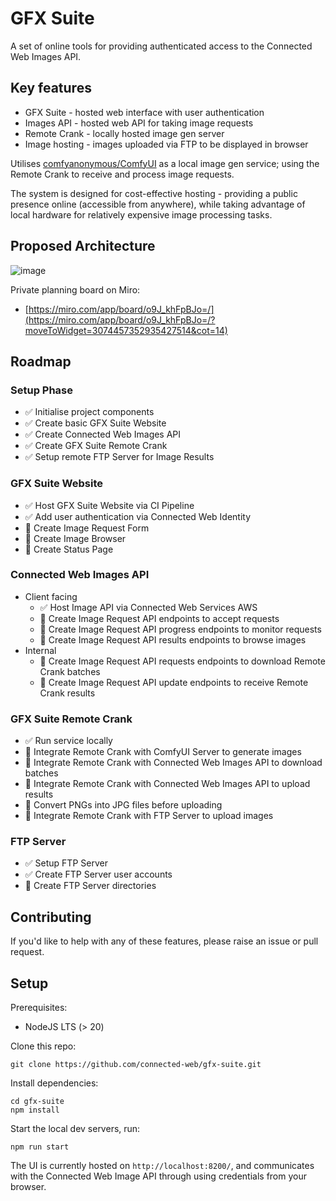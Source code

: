 # GFX Suite

A set of online tools for providing authenticated access to the Connected Web Images API.

## Key features

- GFX Suite - hosted web interface with user authentication
- Images API - hosted web API for taking image requests
- Remote Crank - locally hosted image gen server
- Image hosting - images uploaded via FTP to be displayed in browser

Utilises [comfyanonymous/ComfyUI](https://github.com/comfyanonymous/ComfyUI) as a local image gen service; using the Remote Crank to receive and process image requests.

The system is designed for cost-effective hosting - providing a public presence online (accessible from anywhere), while taking advantage of local hardware for relatively expensive image processing tasks.

## Proposed Architecture

![image](https://github.com/connected-web/gfx-suite/assets/6341696/092f0835-6a19-4188-8dbb-698abcf9e2a0)

Private planning board on Miro:
- [https://miro.com/app/board/o9J_khFpBJo=/](https://miro.com/app/board/o9J_khFpBJo=/?moveToWidget=3074457352935427514&cot=14)

## Roadmap

### Setup Phase

- ✅ Initialise project components
- ✅ Create basic GFX Suite Website
- ✅ Create Connected Web Images API
- ✅ Create GFX Suite Remote Crank
- ✅ Setup remote FTP Server for Image Results

### GFX Suite Website

- ✅ Host GFX Suite Website via CI Pipeline
- ✅ Add user authentication via Connected Web Identity
- 🚧 Create Image Request Form
- 🚧 Create Image Browser
- 🚧 Create Status Page

### Connected Web Images API

- Client facing
  - ✅ Host Image API via Connected Web Services AWS
  - 🚧 Create Image Request API endpoints to accept requests
  - 🚧 Create Image Request API progress endpoints to monitor requests
  - 🚧 Create Image Request API results endpoints to browse images
- Internal
  - 🚧 Create Image Request API requests endpoints to download Remote Crank batches
  - 🚧 Create Image Request API update endpoints to receive Remote Crank results

### GFX Suite Remote Crank

- ✅ Run service locally 
- 🚧 Integrate Remote Crank with ComfyUI Server to generate images
- 🚧 Integrate Remote Crank with Connected Web Images API to download batches
- 🚧 Integrate Remote Crank with Connected Web Images API to upload results
- 🚧 Convert PNGs into JPG files before uploading
- 🚧 Integrate Remote Crank with FTP Server to upload images

### FTP Server

- ✅ Setup FTP Server
- ✅ Create FTP Server user accounts
- 🚧 Create FTP Server directories

## Contributing

If you'd like to help with any of these features, please raise an issue or pull request.

## Setup

Prerequisites:

- NodeJS LTS (> 20)

Clone this repo:

```
git clone https://github.com/connected-web/gfx-suite.git
```

Install dependencies:

```
cd gfx-suite
npm install
```
Start the local dev servers, run:

```
npm run start
```

The UI is currently hosted on `http://localhost:8200/`, and communicates with the Connected Web Image API through using credentials from your browser.
